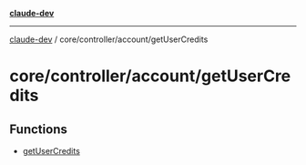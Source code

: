 [**claude-dev**](../../../../README.md)

***

[claude-dev](../../../../README.md) / core/controller/account/getUserCredits

# core/controller/account/getUserCredits

## Functions

- [getUserCredits](functions/getUserCredits.md)
